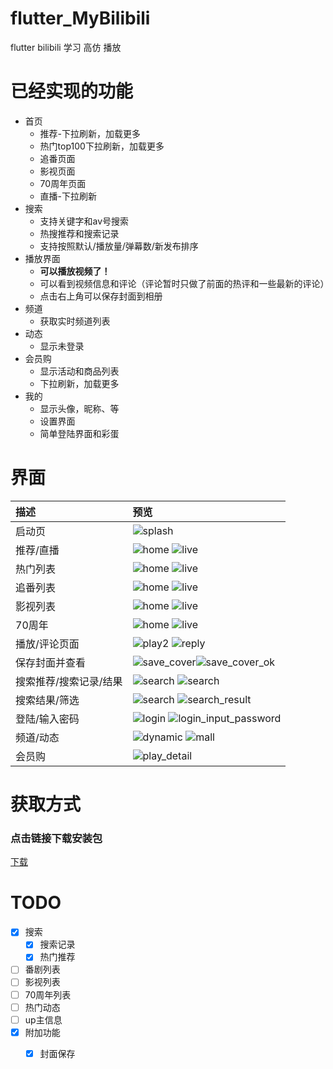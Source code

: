 # flutter_MyBilibili

flutter bilibili 学习 高仿 播放

# 已经实现的功能
* 首页
	* 推荐-下拉刷新，加载更多
	* 热门top100下拉刷新，加载更多
	* 追番页面
	* 影视页面
	* 70周年页面
	* 直播-下拉刷新
* 搜索
	* 支持关键字和av号搜索
	* 热搜推荐和搜索记录
	* 支持按照默认/播放量/弹幕数/新发布排序
* 播放界面
	* **可以播放视频了！**
	* 可以看到视频信息和评论（评论暂时只做了前面的热评和一些最新的评论）
	* 点击右上角可以保存封面到相册
* 频道
	* 获取实时频道列表
* 动态
	* 显示未登录
* 会员购
	* 显示活动和商品列表
	* 下拉刷新，加载更多
* 我的
	* 显示头像，昵称、等
	* 设置界面
	* 简单登陆界面和彩蛋



# 界面

|              描述                        |       预览                  |
| :---------------------------- | :----------------------- |
|     启动页       | ![splash](screenshot/splash.png) |
|       推荐/直播     | ![home](screenshot/home.png) ![live](screenshot/live.png) |
|       热门列表     | ![home](screenshot/home_hot_1.png) ![live](screenshot/home_hot_2.png) |
|       追番列表     | ![home](screenshot/home_bangumi_1.png) ![live](screenshot/home_bangumi_2.png) |
|       影视列表     | ![home](screenshot/home_cinema_1.png) ![live](screenshot/home_cinema_2.png) |
|       70周年     | ![home](screenshot/home_70th_1.png) ![live](screenshot/home_70th_2.png) |
|       播放/评论页面     | ![play2](screenshot/play_2.png) ![reply](screenshot/play_reply.png) |
|     保存封面并查看    |![save_cover](screenshot/save_cover.png)![save_cover_ok](screenshot/save_cover_ok.png)|
|     搜索推荐/搜索记录/结果     | ![search](screenshot/search_index.png)   ![search](screenshot/search_result_1.png) |
|      搜索结果/筛选      |  ![search](screenshot/search_result_2.png) ![search_result](screenshot/search_result_3.png) |
|  登陆/输入密码| ![login](screenshot/login.png) ![login_input_password](screenshot/login_input_password.png) |
|      频道/动态      | ![dynamic](screenshot/channel.png) ![mall](screenshot/dynamic.png) |
|      会员购      | ![play_detail](screenshot/mall.png) |


# 获取方式

### 点击链接下载安装包
[下载](release/app-release.apk)


# TODO

- [x] 搜索
	- [x] 搜索记录
	- [x] 热门推荐
- [ ] 番剧列表
- [ ] 影视列表
- [ ] 70周年列表
- [ ] 热门动态
- [ ] up主信息
- [x] 附加功能
	- [x] 封面保存

